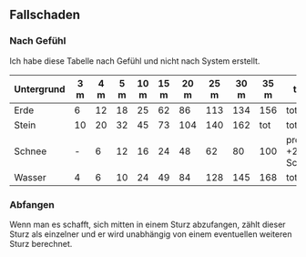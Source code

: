 ## Fallschaden

### Nach Gefühl

Ich habe diese Tabelle nach Gefühl und nicht nach System erstellt.

| Untergrund | 3 m | 4 m | 5 m | 10 m | 15 m | 20 m | 25 m | 30 m | 35 m | tiefer |
| - | - | - | - | - | - | - | - | - | - | - |
| Erde | 6 | 12 | 18 | 25 | 62 | 86 | 113 | 134 | 156 | tot |
| Stein | 10 | 20 | 32 | 45 | 73 | 104 | 140 | 162 | tot | tot |
| Schnee | - | 6 | 12 | 16 | 24 | 48 | 62 | 80 | 100 | pro 5 m +25 Schaden |
| Wasser | 4 | 6 | 10 | 24 | 49 | 84 | 128 |  145 | 168 | tot |

### Abfangen
Wenn man es schafft, sich mitten in einem Sturz abzufangen, zählt dieser Sturz als einzelner und er wird unabhängig von einem eventuellen weiteren Sturz berechnet.
